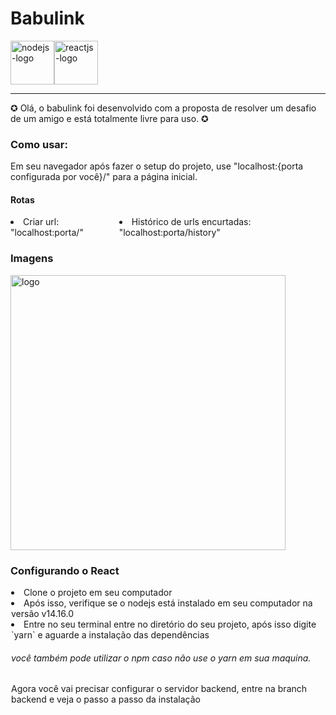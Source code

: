 # Babulink

<div style="display: flex;">
<img src="https://img.shields.io/badge/Node.js-43853D?style=for-the-badge&logo=node.js&logoColor=white" alt="nodejs-logo" width="70px" />
<img src="https://img.shields.io/badge/React-20232A?style=for-the-badge&logo=react&logoColor=61DAFB" alt="reactjs-logo" width="70px"  />
</div>

---
  ✪ Olá, o babulink foi desenvolvido com a proposta de resolver um desafio de um amigo e está totalmente livre para uso. ✪
  
  <h3> Como usar:</h2>
  <p>Em seu navegador após fazer o setup do projeto, use "localhost:{porta configurada por você}/" para a página inicial.</p>
  <h4>Rotas</h4>
  <div style="display: flex; outline: none;">
  <li>Criar url: "localhost:porta/"</li>
  <li>Histórico de urls encurtadas: "localhost:porta/history"</li>
  </div>

<h3>Imagens</h3>
<img src="https://user-images.githubusercontent.com/63478331/114485970-3f7d7480-9be3-11eb-921b-492429ef3c81.png" width="440px" alt="logo">  

 <h3>Configurando o React</h3>
 
 <div style="margin: 1px;">
 <li>Clone o projeto em seu computador</li>
 <li>Após isso, verifique se o nodejs está instalado em seu computador na versão v14.16.0</li>
 <li>Entre no seu terminal entre no diretório do seu projeto, após isso digite `yarn` e aguarde a instalação das dependências</li>
 
 <h6>você também pode utilizar o npm caso não use o yarn em sua maquina.</h6>
 
 <p>Agora você vai precisar configurar o servidor backend, entre na branch backend e veja o passo a passo da instalação</p>
 </div>
